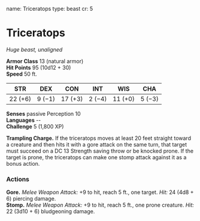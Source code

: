 name: Triceratops type: beast cr: 5

# Triceratops
_Huge beast, unaligned_

**Armor Class** 13 (natural armor)    
**Hit Points** 95 (10d12 + 30)    
**Speed** 50 ft.

| STR     | DEX    | CON     | INT    | WIS     | CHA    |
| ------- | ------ | ------- | ------ | ------- | ------ |
| 22 (+6) | 9 (−1) | 17 (+3) | 2 (−4) | 11 (+0) | 5 (−3) |

**Senses** passive Perception 10    
**Languages** --    
**Challenge** 5 (1,800 XP)

**Trampling Charge.** If the triceratops moves at least 20 feet straight toward a creature and then hits it with a gore attack on the same turn, that target must succeed on a DC 13 Strength saving throw or be knocked prone. If the target is prone, the triceratops can make one stomp attack against it as a bonus action.

### Actions
**Gore.** _Melee Weapon Attack:_ +9 to hit, reach 5 ft., one target. _Hit:_ 24 (4d8 + 6) piercing damage.    
**Stomp.** _Melee Weapon Attack:_ +9 to hit, reach 5 ft., one prone creature. _Hit:_ 22 (3d10 + 6) bludgeoning damage.